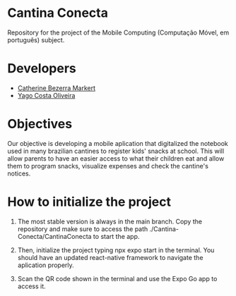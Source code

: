 # Cantina Conecta
Repository for the project of the Mobile Computing (Computação Móvel, em português) subject. 

# Developers
- [Catherine Bezerra Markert](https://github.com/cathmarkert)
- [Yago Costa Oliveira](https://github.com/YagoOliveira852)

# Objectives
Our objective is developing a mobile aplication that digitalized the notebook used in many brazilian cantines to register kids' snacks at school. This will allow parents to have an easier access to what their children eat and allow them to program snacks, visualize expenses and check the cantine's notices. 

# How to initialize the project
1. The most stable version is always in the main branch. Copy the repository and make sure to access the path ./Cantina-Conecta/CantinaConecta to start the app. 

2. Then, initialize the project typing npx expo start in the terminal. You should have an updated react-native framework to navigate the aplication properly. 

3. Scan the QR code shown in the terminal and use the Expo Go app to access it. 
